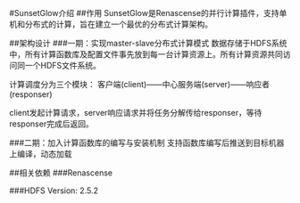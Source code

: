 #SunsetGlow介绍
##作用
SunsetGlow是Renascense的并行计算插件，支持单机和分布式的计算，旨在建立一个最优的分布式计算架构。

##架构设计
###一期：实现master-slave分布式计算模式
数据存储于HDFS系统中，所有计算函数库及配置文件事先放到每一台计算资源上。所有计算资源共同访问同一个HDFS文件系统。

计算调度分为三个模块：
客户端(client)——中心服务端(server)——响应者(responser)

client发起计算请求，server响应请求并将任务分解传给responser，等待responser完成后返回。


###二期：加入计算函数库的编写与安装机制
支持函数库编写后推送到目标机器上编译，动态加载


##相关依赖
###Renascense

###HDFS
Version: 2.5.2
